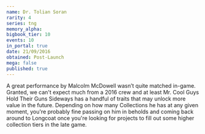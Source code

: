 ```yaml
---
name: Dr. Tolian Soran
rarity: 4
series: tng
memory_alpha:
bigbook_tier: 10
events: 10
in_portal: true
date: 21/09/2016
obtained: Post-Launch
mega: false
published: true
---
```


A great performance by Malcolm McDowell wasn’t quite matched in-game. Granted, we can't expect much from a 2016 crew and at least Mr. Cool Guys Hold Their Guns Sideways has a handful of traits that may unlock more value in the future. Depending on how many Collections he has at any given moment, you're probably fine passing on him in beholds and coming back around to Longcoat once you're looking for projects to fill out some higher collection tiers in the late game.
